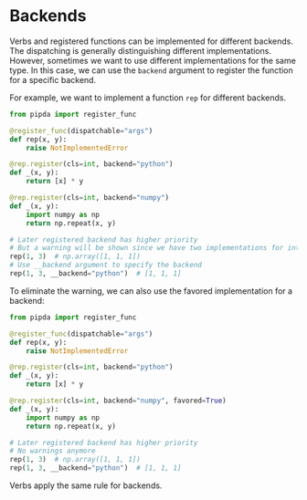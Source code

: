 # Backends

Verbs and registered functions can be implemented for different backends. The dispatching is generally distinguishing different implementations. However, sometimes we want to use different implementations for the same type. In this case, we can use the `backend` argument to register the function for a specific backend.

For example, we want to implement a function `rep` for different backends.

```python
from pipda import register_func

@register_func(dispatchable="args")
def rep(x, y):
    raise NotImplementedError

@rep.register(cls=int, backend="python")
def _(x, y):
    return [x] * y

@rep.register(cls=int, backend="numpy")
def _(x, y):
    import numpy as np
    return np.repeat(x, y)

# Later registered backend has higher priority
# But a warning will be shown since we have two implementations for int
rep(1, 3)  # np.array([1, 1, 1])
# Use __backend argument to specify the backend
rep(1, 3, __backend="python")  # [1, 1, 1]
```

To eliminate the warning, we can also use the favored implementation for a backend:

```python
from pipda import register_func

@register_func(dispatchable="args")
def rep(x, y):
    raise NotImplementedError

@rep.register(cls=int, backend="python")
def _(x, y):
    return [x] * y

@rep.register(cls=int, backend="numpy", favored=True)
def _(x, y):
    import numpy as np
    return np.repeat(x, y)

# Later registered backend has higher priority
# No warnings anymore
rep(1, 3)  # np.array([1, 1, 1])
rep(1, 3, __backend="python")  # [1, 1, 1]
```

Verbs apply the same rule for backends.
